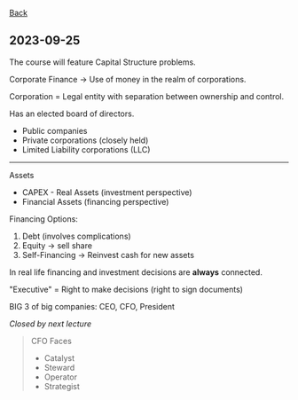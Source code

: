 

[Back](00.md)

## 2023-09-25

The course will feature Capital Structure problems.

Corporate Finance -> Use of money in the realm of corporations.

Corporation = Legal entity with separation between ownership and control.

Has an elected board of directors.

- Public companies
- Private corporations (closely held)
- Limited Liability corporations (LLC)

---

Assets 

- CAPEX - Real Assets (investment perspective)
- Financial Assets (financing perspective)

Financing Options:

1. Debt (involves complications)
2. Equity -> sell share
3. Self-Financing -> Reinvest cash for new assets

In real life financing and investment decisions are **always** connected.

"Executive" = Right to make decisions (right to sign documents)

BIG 3 of big companies: CEO, CFO, President


*Closed by next lecture*

>CFO Faces
>
>- Catalyst
>- Steward
>- Operator
>- Strategist












